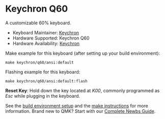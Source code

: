 # Keychron Q60

A customizable 60% keyboard.

* Keyboard Maintainer: [Keychron](https://github.com/keychron)
* Hardware Supported: Keychron Q60
* Hardware Availability: [Keychron](https://www.keychron.com)

Make example for this keyboard (after setting up your build environment):

    make keychron/q60/ansi:default

Flashing example for this keyboard:

    make keychron/q60/ansi:default:flash

**Reset Key**: Hold down the key located at *K00*, commonly programmed as *Esc* while plugging in the keyboard.

See the [build environment setup](https://docs.qmk.fm/#/getting_started_build_tools) and the [make instructions](https://docs.qmk.fm/#/getting_started_make_guide) for more information. Brand new to QMK? Start with our [Complete Newbs Guide](https://docs.qmk.fm/#/newbs).
